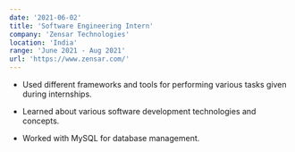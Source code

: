 ```yaml
---
date: '2021-06-02'
title: 'Software Engineering Intern'
company: 'Zensar Technologies'
location: 'India'
range: 'June 2021 - Aug 2021'
url: 'https://www.zensar.com/'
---
```


- Used different frameworks and tools for performing various tasks given during internships.

- Learned about various software development technologies and concepts.

- Worked with MySQL for database management.
